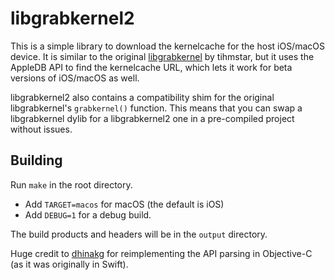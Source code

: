 # libgrabkernel2

This is a simple library to download the kernelcache for the host iOS/macOS device. It is similar to the original [libgrabkernel](https://github.com/tihmstar/libgrabkernel) by tihmstar, but it uses the AppleDB API to find the kernelcache URL, which lets it work for beta versions of iOS/macOS as well.

libgrabkernel2 also contains a compatibility shim for the original libgrabkernel's `grabkernel()` function. This means that you can swap a libgrabkernel dylib for a libgrabkernel2 one in a pre-compiled project without issues.

## Building

Run `make` in the root directory.

- Add `TARGET=macos` for macOS (the default is iOS)
- Add `DEBUG=1` for a debug build.

The build products and headers will be in the `output` directory.

Huge credit to [dhinakg](https://github.com/dhinakg) for reimplementing the API parsing in Objective-C (as it was originally in Swift).

